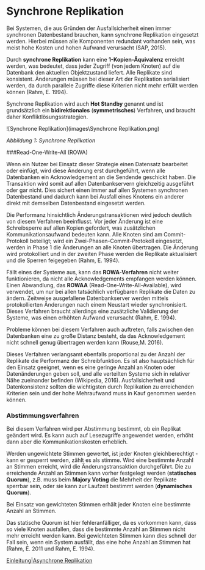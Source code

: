# Synchrone Replikation

Bei Systemen, die aus Gründen der Ausfallsicherheit einen immer synchronen Datenbestand brauchen, kann synchrone Replikation eingesetzt werden. Hierbei müssen alle Komponenten redundant vorhanden sein, was meist hohe Kosten und hohen Aufwand verursacht (SAP, 2015).

Durch **synchrone Replikation** kann eine **1-Kopien-Äquivalenz** erreicht werden, was bedeutet, dass jeder Zugriff (von jedem Knoten) auf die Datenbank den aktuellen Objektzustand liefert. Alle Replikate sind konsistent. Änderungen müssen bei dieser Art der Replikation serialisiert werden, da durch parallele Zugriffe diese Kriterien nicht mehr erfüllt werden können (Rahm, E. 1994).

Synchrone Replikation wird auch **Hot Standby** genannt und ist grundsätzlich ein **bidirektionales** (**symmetrisches**) Verfahren, und braucht daher Konfliktlösungsstrategien.

![Synchrone Replikation](images\Synchrone Replikation.png)

*Abbildung 1: Synchrone Replikation*

###Read-One-Write-All (ROWA)

Wenn ein Nutzer bei Einsatz dieser Strategie einen Datensatz bearbeitet oder einfügt, wird diese Änderung erst durchgeführt, wenn  alle Datenbanken ein Acknowledgement an die Sendende geschickt haben. Die Transaktion wird somit auf allen Datenbankservern gleichzeitig ausgeführt oder gar nicht. Dies sichert einen immer auf allen Systemen synchronen Datenbestand und dadurch kann bei Ausfall eines Knotens ein anderer direkt mit demselben Datenbestand eingesetzt werden.

Die Performanz hinsichtlich Änderungstransaktionen wird jedoch deutlich von diesem Verfahren beeinflusst. Vor jeder Änderung ist eine Schreibsperre auf allen Kopien gefordert, was zusätzlichen Kommunikationsaufwand bedeuten kann. Alle Knoten sind am Commit-Protokoll beteiligt; wird ein Zwei-Phasen-Commit-Protokoll eingesetzt, werden in Phase 1 die Änderungen an alle Knoten übertragen. Die Änderung wird protokolliert und in der zweiten Phase werden die Replikate aktualisiert und die Sperren feigegeben (Rahm, E. 1994).

Fällt eines der Systeme aus, kann das **ROWA-Verfahren** nicht weiter funktionieren, da nicht alle Acknowledgements empfangen werden können. Einen Abwandlung, das **ROWAA** (Read-One-Write-All-Available), wird verwendet, um nur bei allen tatsächlich verfügbaren Replikate die Daten zu ändern. Zeitweise ausgefallene Datenbankserver werden mittels protokollierten Änderungen nach einem Neustart wieder synchronisiert. Dieses Verfahren braucht allerdings eine zusätzliche Validierung der Systeme, was einen erhöhten Aufwand verursacht (Rahm, E. 1994).

Probleme können bei diesem Verfahren auch auftreten, falls zwischen den Datenbanken eine zu große Distanz besteht, da das Acknowledgement nicht schnell genug übertragen werden kann (Rouse,M. 2016).

Dieses Verfahren verlangsamt ebenfalls proportional zu der Anzahl der Replikate die Performanz der Schreibfunktion. Es ist also hauptsächlich für den Einsatz geeignet, wenn es eine geringe Anzahl an Knoten oder Datenänderungen geben soll, und alle verteilten Systeme sich in relativer Nähe zueinander befinden (Wikipedia, 2016). Ausfallsicherheit und Datenkonsistenz sollten die wichtigsten durch Replikation zu erreichenden Kriterien sein und der hohe Mehraufwand muss in Kauf genommen werden können.

### Abstimmungsverfahren

Bei diesem Verfahren wird per Abstimmung bestimmt, ob ein Replikat geändert wird. Es kann auch auf Lesezugriffe angewendet werden, erhöht dann aber die Kommunikationskosten erheblich.

Werden ungewichtete Stimmen gewertet, ist jeder Knoten gleichberechtigt - kann er gesperrt werden, zählt es als stimme. Wird eine bestimmte Anzahl an Stimmen erreicht, wird die Änderungstransaktion durchgeführt. Die zu erreichende Anzahl an Stimmen kann vorher festgelegt werden (**statisches Quorum**), z.B. muss beim **Majory Voting** die Mehrheit der Replikate sperrbar sein, oder sie kann zur Laufzeit bestimmt werden (**dynamisches Quorum**).

Bei Einsatz von gewichteten Stimmen erhält jeder Knoten eine bestimmte Anzahl an Stimmen.

Das statische Quorum ist hier fehleranfälliger, da es vorkommen kann, dass so viele Knoten ausfallen, dass die bestimmte Anzahl an Stimmen nicht mehr erreicht werden kann. Bei gewichteten Stimmen kann dies schnell der Fall sein, wenn ein System ausfällt, das eine hohe Anzahl an Stimmen hat (Rahm, E. 2011 und Rahm, E. 1994).

[Einleitung](03_introdction.md)|[Asynchrone Replikation]((05_asynchronous_replication.md))